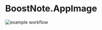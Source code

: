 # BoostNote.AppImage

![example workflow](https://github.com/nx-appbuild-hub/BoostNote.AppImage//actions/workflows/makefile.yml/badge.svg)
